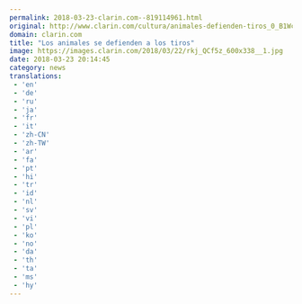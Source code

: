 ```yaml
---
permalink: 2018-03-23-clarin.com--819114961.html
original: http://www.clarin.com/cultura/animales-defienden-tiros_0_B1WcbCGcf.html
domain: clarin.com
title: "Los animales se defienden a los tiros"
image: https://images.clarin.com/2018/03/22/rkj_QCf5z_600x338__1.jpg
date: 2018-03-23 20:14:45
category: news
translations: 
 - 'en'
 - 'de'
 - 'ru'
 - 'ja'
 - 'fr'
 - 'it'
 - 'zh-CN'
 - 'zh-TW'
 - 'ar'
 - 'fa'
 - 'pt'
 - 'hi'
 - 'tr'
 - 'id'
 - 'nl'
 - 'sv'
 - 'vi'
 - 'pl'
 - 'ko'
 - 'no'
 - 'da'
 - 'th'
 - 'ta'
 - 'ms'
 - 'hy'
---
```


